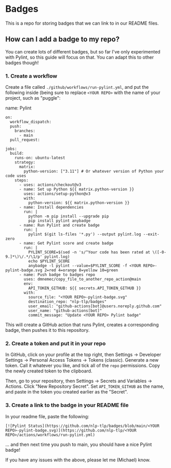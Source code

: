 # Badges

This is a repo for storing badges that we can link to in our README files.

## How can I add a badge to my repo?

You can create lots of different badges, but so far I've only experimented with Pylint, so this guide will focus on that. You can adapt this to other badges though!

### 1. Create a workflow

Create a file called `./github/workflows/run-pylint.yml`, and put the following inside (being sure to replace `<YOUR REPO>` with the name of your project, such as "puggle":

name: Pylint

    on:
      workflow_dispatch:
      push:
        branches:
          - main
      pull_request:
    
    jobs:
      build:
        runs-on: ubuntu-latest
        strategy:
          matrix:
            python-version: ["3.11"] # Or whatever version of Python your code uses
        steps:
          - uses: actions/checkout@v3
          - name: Set up Python ${{ matrix.python-version }}
            uses: actions/setup-python@v3
            with:
              python-version: ${{ matrix.python-version }}
          - name: Install dependencies
            run: |
              python -m pip install --upgrade pip
              pip install pylint anybadge
          - name: Run Pylint and create badge
            run: |
              pylint $(git ls-files '*.py') --output pylint.log --exit-zero
          - name: Get Pylint score and create badge
            run: |
              PYLINT_SCORE=$(sed -n 's/^Your code has been rated at \([-0-9.]*\)\/.*/\1/p' pylint.log)
              echo $PYLINT_SCORE
              anybadge -l pylint --value=$PYLINT_SCORE -f <YOUR REPO>-pylint-badge.svg 2=red 4=orange 8=yellow 10=green
          - name: Push badge to badges repo
            uses: dmnemec/copy_file_to_another_repo_action@main
            env:
              API_TOKEN_GITHUB: ${{ secrets.API_TOKEN_GITHUB }}
            with:
              source_file: "<YOUR REPO>-pylint-badge.svg"
              destination_repo: "nlp-tlp/badges"
              user_email: "github-actions[bot]@users.noreply.github.com"
              user_name: "github-actions[bot]"
              commit_message: "Update <YOUR REPO> Pylint badge"

This will create a GitHub action that runs Pylint, creates a corresponding badge, then pushes it to this repository.

### 2. Create a token and put it in your repo

In GitHub, click on your profile at the top right, then Settings -> Developer Settings -> Personal Access Tokens -> Tokens (classic). Generate a new token. Call it whatever you like, and tick all of the `repo` permissions. Copy the newly created token to the clipboard.

Then, go to your repository, then Settings -> Secrets and Variables -> Actions. Click "New Repository Secret". Set `API_TOKEN_GITHUB` as the name, and paste in the token you created earlier as the "Secret".

### 3. Create a link to the badge in your README file

In your readme file, paste the following:

    [![Pylint Status](https://github.com/nlp-tlp/badges/blob/main/<YOUR REPO>-pylint-badge.svg)](https://github.com/nlp-tlp/<YOUR REPO>/actions/workflows/run-pylint.yml)

... and then next time you push to main, you should have a nice Pylint badge!

If you have any issues with the above, please let me (Michael) know.
